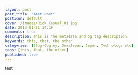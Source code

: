 ```yaml
---
layout: post
post_title: "Test Post"
posticon: default
cover: /images/Rick_Casual_01.jpg
date: 2013-01-21 14:10
comments: true
description: This is the metadata and og tag description.
keywords: this, that, the other
categories: [Blog-Cogley, SnapJapan, Japan, Technology etc]
tags: [this, that, the other]
published: true
---
```

test